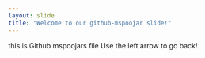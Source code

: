 ```yaml
---
layout: slide
title: "Welcome to our github-mspoojar slide!"
---
```

this is Github mspoojars file
Use the left arrow to go back!
